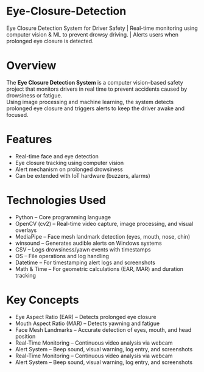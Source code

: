 # Eye-Closure-Detection
Eye Closure Detection System for Driver Safety | Real-time monitoring using computer vision & ML to prevent drowsy driving. | Alerts users when prolonged eye closure is detected.

# Overview
The **Eye Closure Detection System** is a computer vision–based safety project that monitors drivers in real time to prevent accidents caused by drowsiness or fatigue.  
Using image processing and machine learning, the system detects prolonged eye closure and triggers alerts to keep the driver awake and focused.


# Features
- Real-time face and eye detection  
- Eye closure tracking using computer vision  
- Alert mechanism on prolonged drowsiness    
- Can be extended with IoT hardware (buzzers, alarms)


# Technologies Used
- Python – Core programming language
- OpenCV (cv2) – Real-time video capture, image processing, and visual overlays
- MediaPipe – Face mesh landmark detection (eyes, mouth, nose, chin)
- winsound – Generates audible alerts on Windows systems
- CSV – Logs drowsiness/yawn events with timestamps
- OS – File operations and log handling
- Datetime – For timestamping alert logs and screenshots
- Math & Time – For geometric calculations (EAR, MAR) and duration tracking


# Key Concepts
- Eye Aspect Ratio (EAR) – Detects prolonged eye closure
- Mouth Aspect Ratio (MAR) – Detects yawning and fatigue
- Face Mesh Landmarks – Accurate detection of eyes, mouth, and head position
- Real-Time Monitoring – Continuous video analysis via webcam
- Alert System – Beep sound, visual warning, log entry, and screenshots
- Real-Time Monitoring – Continuous video analysis via webcam
- Alert System – Beep sound, visual warning, log entry, and screenshots
